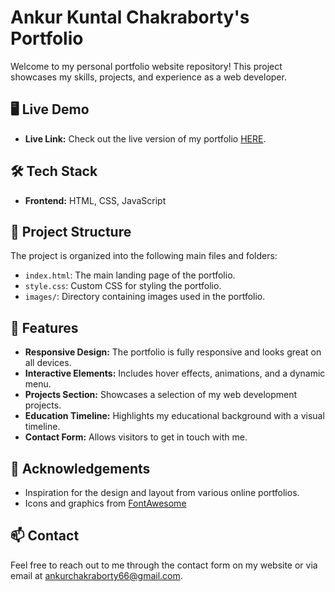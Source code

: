 
# Ankur Kuntal Chakraborty's Portfolio

Welcome to my personal portfolio website repository! This project showcases my skills, projects, and experience as a web developer.

## 🖥️ Live Demo

- **Live Link:** Check out the live version of my portfolio [HERE](https://ankur-chakraborty.github.io/my-portfolio/).

## 🛠️ Tech Stack

- **Frontend:** HTML, CSS, JavaScript


## 📂 Project Structure

The project is organized into the following main files and folders:

- `index.html`: The main landing page of the portfolio.
- `style.css`: Custom CSS for styling the portfolio.
- `images/`: Directory containing images used in the portfolio.

## 📑 Features

- **Responsive Design:** The portfolio is fully responsive and looks great on all devices.
- **Interactive Elements:** Includes hover effects, animations, and a dynamic menu.
- **Projects Section:** Showcases a selection of my web development projects.
- **Education Timeline:** Highlights my educational background with a visual timeline.
- **Contact Form:** Allows visitors to get in touch with me.

## 🙌 Acknowledgements

- Inspiration for the design and layout from various online portfolios.
- Icons and graphics from [FontAwesome](https://fontawesome.com/)


## 📫 Contact

Feel free to reach out to me through the contact form on my website or via email at [ankurchakraborty66@gmail.com](mailto:ankurchakraborty66@gmail.com).

 
